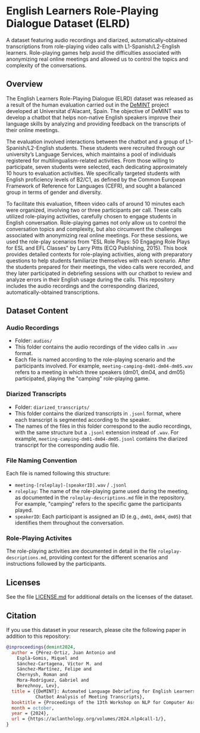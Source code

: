 # English Learners Role-Playing Dialogue Dataset (ELRD)

A dataset featuring audio recordings and diarized, automatically-obtained transcriptions from role-playing video calls with L1-Spanish/L2-English learners. Role-playing games help avoid the difficulties associated with anonymizing real online meetings and allowed us to control the topics and complexity of the conversations.

## Overview

The English Learners Role-Playing Dialogue (ELRD) dataset was released as a result of the human evaluation carried out in the [DeMINT](https://github.com/transducens/demint) project developed at Universitat d'Alacant, Spain. The objective of DeMINT was to develop a chatbot that helps non-native English speakers improve their language skills by analyzing and providing feedback on the transcripts of their online meetings. 

The evaluation involved interactions between the chatbot and a group of L1-Spanish/L2-English students. These students were recruited through our university’s Language Services, which maintains a pool of individuals registered for multilingualism-related activities. From those willing to participate, seven students were selected, each dedicating approximately 10 hours to evaluation activities. We specifically targeted students with English proficiency levels of B2/C1, as defined by the Common European Framework of Reference for Languages (CEFR), and sought a balanced group in terms of gender and diversity.

To facilitate this evaluation, fifteen video calls of around 10 minutes each were organized, involving two or three participants per call. These calls utilized role-playing activities, carefully chosen to engage students in English conversation. Role-playing games not only allow us to control the conversation topics and complexity, but also circumvent the challenges associated with anonymizing real online meetings. For these sessions, we used the role-play scenarios from "ESL Role Plays: 50 Engaging Role Plays for ESL and EFL Classes" by Larry Pitts (ECQ Publishing, 2015). This book provides detailed contexts for role-playing activities, along with preparatory questions to help students familiarize themselves with each scenario. After the students prepared for their meetings, the video calls were recorded, and they later participated in debriefing sessions with our chatbot to review and analyze errors in their English usage during the calls. This repository includes the audio recordings and the corresponding diarized, automatically-obtained transcriptions.

## Dataset Content

### Audio Recordings

- Folder: `audios/`
- This folder contains the audio recordings of the video calls in `.wav` format.
- Each file is named according to the role-playing scenario and the participants involved. For example, `meeting-camping-dm01-dm04-dm05.wav` refers to a meeting in which three speakers (dm01, dm04, and dm05) participated, playing the "camping" role-playing game.

### Diarized Transcripts

- Folder: `diarized_transcripts/`
- This folder contains the diarized transcripts in `.jsonl` format, where each transcript is segmented according to the speaker.
- The names of the files in this folder correspond to the audio recordings, with the same structure but a `.jsonl` extension instead of `.wav`. For example, `meeting-camping-dm01-dm04-dm05.jsonl` contains the diarized transcript for the corresponding audio file.
  
### File Naming Convention

Each file is named following this structure:

- `meeting-[roleplay]-[speakerID].wav` / `.jsonl`
- `roleplay`: The name of the role-playing game used during the meeting, as documented in the `roleplay-descriptions.md` file in the repository. For example, "camping" refers to the specific game the participants played.
- `speakerID`: Each participant is assigned an ID (e.g., `dm01`, `dm04`, `dm05`) that identifies them throughout the conversation.

### Role-Playing Activites

The role-playing activities are documented in detail in the file `roleplay-descriptions.md`, providing context for the different scenarios and instructions followed by the participants.

## Licenses

See the file [LICENSE.md](./LICENSE.md) for additional details on the licenses of the dataset.

## Citation
If you use this dataset in your research, please cite the following paper in addition to this repository:

```bibtex
@inproceedings{demint2024,
  author = {Pérez-Ortiz, Juan Antonio and 
    Esplà-Gomis, Miquel and 
    Sánchez-Cartagena, Víctor M. and 
    Sánchez-Martínez, Felipe and 
    Chernysh, Roman and 
    Mora-Rodríguez, Gabriel and 
    Berezhnoy, Lev},
  title = {{DeMINT}: Automated Language Debriefing for English Learners via {AI} 
           Chatbot Analysis of Meeting Transcripts},
  booktitle = {Proceedings of the 13th Workshop on NLP for Computer Assisted Language Learning},
  month = october,
  year = {2024},
  url = {https://aclanthology.org/volumes/2024.nlp4call-1/},
}
